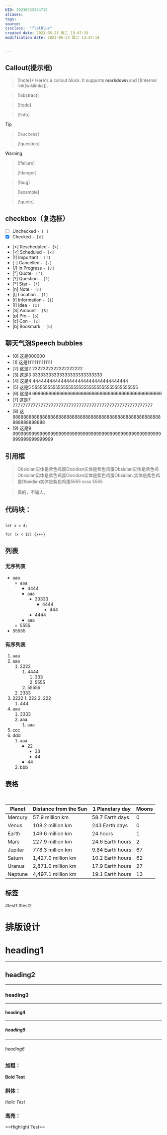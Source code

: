 ```yaml
---
UID: 20230523134715 
aliases: 
tags: 
source: 
cssclass:  "flatBlue"
created date: 2023-05-23 周二 13:47:15
modification date: 2023-05-23 周二 13:47:14


---
```


## Callout(提示框)
> [!note]+
> Here's a callout block.
> It supports **markdown** and [[Internal link|wikilinks]].

> [!abstract]

>[!todo]

> [!info]

> [!tip]

> [!success]

> [!question]

> [!warning]

> [!failure]

> [!danger]

> [!bug]

> [!example]

> [!quote]


## checkbox（复选框）

- [ ] Unchecked `- [ ]`
- [x] Checked `- [x]`
- [>] Rescheduled `- [>]`
- [<] Scheduled `- [<]`
- [!] Important `- [!]`
- [-] Cancelled `- [-]`
- [/] In Progress `- [/]`
- ["] Quote`- ["]`
- [?] Question `- [?]`
- [*] Star `- [*]`
- [n] Note `- [n]`
- [l] Location `- [l]`
- [i] Information `- [i]`
- [I] Idea `- [I]`
- [S] Amount `- [S]`
- [p] Pro `- [p]`
- [c] Con `- [c]`
- [b] Bookmark `- [b]`



## 聊天气泡Speech bubbles

- [0] 这是000000
- [1] 这是11111111111111
- [2] 这是2 2222222222222222222
- [3] 这是3 33333333333333333333333333
- [4] 这是4 4444444444444444444444444444444444
- [5] 这是5 55555555555555555555555555555555555555555
- [6] 这是6 666666666666666666666666666666666666666666666666
- [7] 这是7 7777777777777777777777777777777777777777777777777777777
- [8] 这8888888888888888888888888888888888888888888888888888888888888888888
- [9] 这是9 9999999999999999999999999999999999999999999999999999999999999999999999





## 引用框
> Obsidian实体是紫色鸡蛋Obsidian实体是紫色鸡蛋Obsidian实体是紫色鸡Obsidian实体是紫色鸡蛋Obsidian实体是紫色鸡蛋Obsidian,实体是紫色鸡蛋Obsidian实体是紫色鸡蛋5555
> ssss
> 5555

> 真的，不骗人。


## 代码块：
```test

let x = 4;

for (x < 12) {x++}

```


## 列表
### 无序列表

- aaa
	- aaa
		- 4444
		- aaa
			- 33333
				- 4444
					- 444
			- 4444 
		- aaa
	- 5555
- 55555
### 有序列表

1. aaa
2. aaa
	1. 2222
		1. 4444
			1. 333
			2. 5555
		2. 55555
	2. 2333
3. 2222
	   1. 222
	   2. 222
   1. 444
4. aaa
   1. 3333
   2. aaa
      1. aaa
5. ccc
6. ddd
   1. aaa
	   - 22
		   - 33
		   - 44
	   - 44
   2. bbb



## 表格
<br>

| Planet  | Distance from the Sun | 1 Planetary day  | Moons |
|---------|-----------------------|------------------|-------|
| Mercury | 57.9 million km       | 58.7 Earth days  | 0     |
| Venus   | 108.2 million km      | 243 Earth days   | 0     |
| Earth   | 149.6 million km      | 24 hours         | 1     |
| Mars    | 227.9 million km      | 24.6 Earth hours | 2     |
| Jupiter | 778.3 million km      | 9.84 Earth hours | 67    |
| Saturn  | 1,427.0 million km    | 10.2 Earth hours | 62    |
| Uranus  | 2,871.0 million km    | 17.9 Earth hours | 27    |
| Neptune | 4,497.1 million km    | 19.1 Earth hours | 13    |

## 标签

#test1 #test2

# 排版设计


# heading1
---
## heading2
---
### heading3
---
#### heading4
---
##### heading5
---
###### heading6

### 加粗：
**Bold Test**

### 斜体：
*Italic Test*

### 高亮：
==Highlight Test==